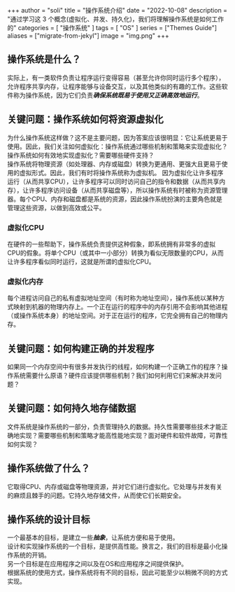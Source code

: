 +++
author = "soli"
title = "操作系统介绍"
date = "2022-10-08"
description = "通过学习这 3 个概念(虚拟化、并发、持久化)，我们将理解操作系统是如何工作的"
categories = [
"操作系统"
]
tags = [
"OS"
]
series = ["Themes Guide"]
aliases = ["migrate-from-jekyl"]
image = "img.png"
+++
<!--more-->
## 操作系统是什么？
实际上，有一类软件负责让程序运行变得容易（甚至允许你同时运行多个程序），允许程序共享内存，让程序能够与设备交互，以及其他类似的有趣的工作。这些软件称为操作系统，因为它们负责***确保系统既易于使用又正确高效地运行***。
## 关键问题：操作系统如何将资源虚拟化
为什么操作系统这样做？这不是主要问题，因为答案应该很明显：它让系统更易于使用。因此，我们关注如何虚拟化：操作系统通过哪些机制和策略来实现虚拟化？操作系统如何有效地实现虚拟化？需要哪些硬件支持？<br>
操作系统将物理资源（如处理器、内存或磁盘）转换为更通用、更强大且更易于使用的虚拟形式。因此，我们有时将操作系统称为虚拟机。
因为虚拟化让许多程序运行（从而共享CPU），让许多程序可以同时访问自己的指令和数据（从而共享内存），让许多程序访问设备（从而共享磁盘等），所以操作系统有时被称为资源管理器。每个CPU、内存和磁盘都是系统的资源，因此操作系统扮演的主要角色就是管理这些资源，以做到高效或公平。
### 虚拟化CPU
在硬件的一些帮助下，操作系统负责提供这种假象，即系统拥有非常多的虚拟CPU的假象。将单个CPU（或其中一小部分）转换为看似无限数量的CPU，从而让许多程序看似同时运行，这就是所谓的虚拟化CPU。
### 虚拟化内存
每个进程访问自己的私有虚拟地址空间（有时称为地址空间），操作系统以某种方式映射到机器的物理内存上。一个正在运行的程序中的内存引用不会影响其他进程（或操作系统本身）的地址空间。对于正在运行的程序，它完全拥有自己的物理内存。
## 关键问题：如何构建正确的并发程序
如果同一个内存空间中有很多并发执行的线程，如何构建一个正确工作的程序？操作系统需要什么原语？硬件应该提供哪些机制？我们如何利用它们来解决并发问题？
## 关键问题：如何持久地存储数据
文件系统是操作系统的一部分，负责管理持久的数据。持久性需要哪些技术才能正确地实现？需要哪些机制和策略才能高性能地实现？面对硬件和软件故障，可靠性如何实现？
## 操作系统做了什么？
它取得CPU、内存或磁盘等物理资源，并对它们进行虚拟化。它处理与并发有关的麻烦且棘手的问题。它持久地存储文件，从而使它们长期安全。
## 操作系统的设计目标
一个最基本的目标，是建立一些***抽象***，让系统方便和易于使用。<br>
设计和实现操作系统的一个目标，是提供高性能。换言之，我们的目标是最小化操作系统的开销。<br>
另一个目标是在应用程序之间以及在OS和应用程序之间提供保护。<br>
根据系统的使用方式，操作系统将有不同的目标，因此可能至少以稍微不同的方式实现。